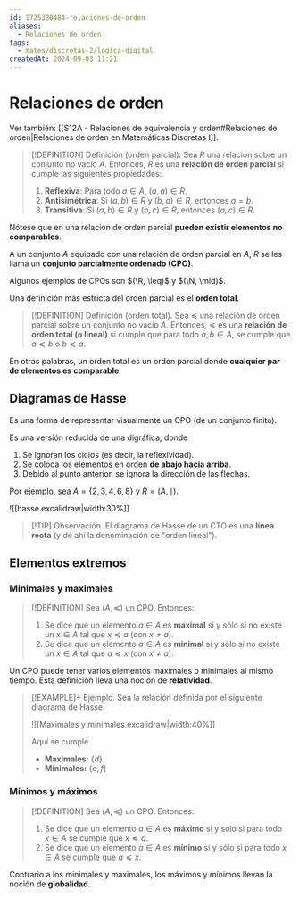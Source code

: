 ```yaml
---
id: 1725380484-relaciones-de-orden
aliases:
  - Relaciones de orden
tags:
  - mates/discretas-2/logica-digital
createdAt: 2024-09-03 11:21
---
```


# Relaciones de orden

Ver también: [[S12A - Relaciones de equivalencia y orden#Relaciones de orden|Relaciones de orden en Matemáticas Discretas I]].

> [!DEFINITION] Definición (orden parcial).
> Sea $R$ una relación sobre un conjunto no vacío $A$. Entonces, $R$ es una **relación de orden parcial** si cumple las siguientes propiedades:
> 
> 1. **Reflexiva**: Para todo $a \in A$, $(a, a) \in R$.
> 2. **Antisimétrica**: Si $(a, b) \in R$ y $(b, a) \in R$, entonces $a = b$.
> 3. **Transitiva**: Si $(a, b) \in R$ y $(b, c) \in R$, entonces $(a, c) \in R$.

Nótese que en una relación de orden parcial **pueden existir elementos no comparables**.

A un conjunto $A$ equipado con una relación de orden parcial en $A$, $R$ se les llama un **conjunto parcialmente ordenado (CPO)**.

Algunos ejemplos de CPOs son $(\R, \leq)$ y $(\N, \mid)$.

Una definición más estricta del orden parcial es el **orden total**.

> [!DEFINITION] Definición (orden total).
> Sea $\preceq$ una relación de orden parcial sobre un conjunto no vacío $A$. Entonces, $\preceq$ es una **relación de orden total (o lineal)** si cumple que para todo $a,b \in A$, se cumple que $a \preceq b$ o $b \preceq a$.

En otras palabras, un orden total es un orden parcial donde **cualquier par de elementos es comparable**.

## Diagramas de Hasse

Es una forma de representar visualmente un CPO (de un conjunto finito).

Es una versión reducida de una digráfica, donde

1. Se ignoran los ciclos (es decir, la reflexividad).
2. Se coloca los elementos en orden **de abajo hacia arriba**.
3. Debido al punto anterior, se ignora la dirección de las flechas.

Por ejemplo, sea $A = \left\{ 2,3,4,6,8 \right\}$ y $R = (A, \mid)$.

![[hasse.excalidraw|width:30%]]

> [!TIP] Observación.
> El diagrama de Hasse de un CTO es una **línea recta** (y de ahí la denominación de "orden lineal").

## Elementos extremos

### Minimales y maximales

> [!DEFINITION]
> Sea $(A, \preceq)$ un CPO. Entonces:
> 
> 1. Se dice que un elemento $a \in A$ es **maximal** si y sólo si no existe un $x \in A$ tal que $x \preceq a$ (con $x \neq a$).
> 2. Se dice que un elemento $a \in A$ es **minimal** si y sólo si no existe un $x \in A$ tal que $a \preceq x$ (con $x \neq a$).

Un CPO puede tener varios elementos maximales o minimales al mismo tiempo. Esta definición lleva una noción de **relatividad**.

> [!EXAMPLE]+ Ejemplo.
> Sea la relación definida por el siguiente diagrama de Hasse:
> 
> ![[Maximales y minimales.excalidraw|width:40%]]
> 
> Aquí se cumple
> 
> - **Maximales:** $\left\{ d \right\}$
> - **Minimales:** $\left\{ a, f \right\}$

### Mínimos y máximos

> [!DEFINITION]
> Sea $(A, \preceq)$ un CPO. Entonces:
> 
> 1. Se dice que un elemento $a \in A$ es **máximo** si y sólo si para todo $x \in A$ se cumple que $x \preceq a$.
> 2. Se dice que un elemento $a \in A$ es **mínimo** si y sólo si para todo $x \in A$ se cumple que $a \preceq x$.

Contrario a los minimales y maximales, los máximos y mínimos llevan la noción de **globalidad**.
